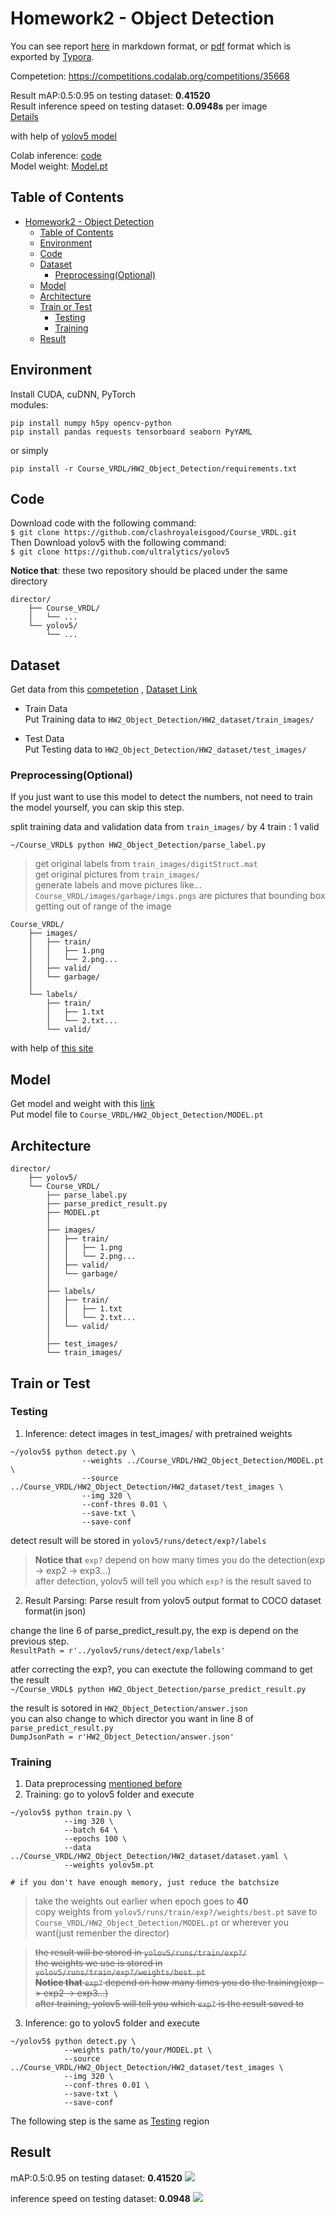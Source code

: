 # Homework2 - Object Detection

You can see report [here](report/report.md) in markdown format, or [pdf](report/VRDL_HW2_309553018_Report.pdf) format which is exported by [Typora](https://typora.io/).

Competetion: https://competitions.codalab.org/competitions/35668

Result mAP:0.5:0.95 on testing dataset: **0.41520**  
Result inference speed on testing dataset: **0.0948s** per image  
[Details](#result)

with help of [yolov5 model](https://github.com/ultralytics/yolov5)

Colab inference: [code](https://drive.google.com/file/d/1RQaeVJLyXpskW6_QK5nggbJp1K8tGBL5/view?usp=sharing)  
Model weight: [Model.pt](https://drive.google.com/file/d/1mqJ-FLRz-bnXSM4SvPR_blfZuwDD-qPA/view?usp=sharing)

## Table of Contents
- [Homework2 - Object Detection](#homework2---object-detection)
  - [Table of Contents](#table-of-contents)
  - [Environment](#environment)
  - [Code](#code)
  - [Dataset](#dataset)
    - [Preprocessing(Optional)](#preprocessingoptional)
  - [Model](#model)
  - [Architecture](#architecture)
  - [Train or Test](#train-or-test)
    - [Testing](#testing)
    - [Training](#training)
  - [Result](#result)

## Environment
Install CUDA, cuDNN, PyTorch  
modules:
```python=
pip install numpy h5py opencv-python
pip install pandas requests tensorboard seaborn PyYAML
```
or simply
```
pip install -r Course_VRDL/HW2_Object_Detection/requirements.txt
```
## Code
Download code with the following command:  
`$ git clone https://github.com/clashroyaleisgood/Course_VRDL.git`  
Then Download yolov5 with the following command:  
`$ git clone https://github.com/ultralytics/yolov5`

**Notice that**: these two repository should be placed under the same directory
```
director/
    ├── Course_VRDL/
    │   └── ...
    └── yolov5/
        └── ...
```

## Dataset
Get data from this [competetion](https://competitions.codalab.org/competitions/35888?secret_key=7e3231e6-358b-4f06-a528-0e3c8f9e328e)
, [Dataset Link](https://drive.google.com/drive/folders/1aRWnNvirWHXXXpPPfcWlHQuzGJdXagoc?usp=sharing)

- Train Data  
  Put Training data to `HW2_Object_Detection/HW2_dataset/train_images/`
  
- Test Data  
  Put Testing data to `HW2_Object_Detection/HW2_dataset/test_images/`

### Preprocessing(Optional)
If you just want to use this model to detect the numbers, not need to train the model yourself, you can skip this step.

split training data and validation data from `train_images/` by 4 train : 1 valid

`~/Course_VRDL$ python HW2_Object_Detection/parse_label.py`
> get original labels from `train_images/digitStruct.mat`  
> get original pictures from `train_images/`  
> generate labels and move pictures like...  
> `Course_VRDL/images/garbage/imgs.pngs` are pictures that bounding box getting out of range of the image
```
Course_VRDL/
    ├── images/
    │   ├── train/
    │   │   ├── 1.png
    │   │   └── 2.png...
    │   ├── valid/
    │   └── garbage/
    │
    └── labels/
        ├── train/
        │   ├── 1.txt
        │   └── 2.txt...
        └── valid/
```

with help of [this site](https://www.vitaarca.net/post/tech/access_svhn_data_in_python/)

## Model
Get model and weight with this [link](https://drive.google.com/file/d/1mqJ-FLRz-bnXSM4SvPR_blfZuwDD-qPA/view?usp=sharing)  
Put model file to `Course_VRDL/HW2_Object_Detection/MODEL.pt`

## Architecture
```
director/
    ├── yolov5/
    └── Course_VRDL/
        ├── parse_label.py
        ├── parse_predict_result.py
        ├── MODEL.pt
        │
        ├── images/
        │   ├── train/
        │   │   ├── 1.png
        │   │   └── 2.png...
        │   ├── valid/
        │   └── garbage/
        │
        ├── labels/
        │   ├── train/
        │   │   ├── 1.txt
        │   │   └── 2.txt...
        │   └── valid/
        │
        ├── test_images/
        └── train_images/
```

## Train or Test
### Testing
1. Inference: detect images in test_images/ with pretrained weights
```
~/yolov5$ python detect.py \
                --weights ../Course_VRDL/HW2_Object_Detection/MODEL.pt \
                --source ../Course_VRDL/HW2_Object_Detection/HW2_dataset/test_images \
                --img 320 \
                --conf-thres 0.01 \
                --save-txt \
                --save-conf
```
detect result will be stored in `yolov5/runs/detect/exp?/labels`
> **Notice that** `exp?` depend on how many times you do the detection(exp -> exp2 -> exp3...)  
> after detection, yolov5 will tell you which `exp?` is the result saved to

2. Result Parsing: Parse result from yolov5 output format to COCO dataset format(in json)

change the line 6 of parse_predict_result.py, the exp is depend on the previous step.  
`ResultPath = r'../yolov5/runs/detect/exp/labels'`

atfer correcting the exp?, you can exectute the following command to get the result  
`~/Course_VRDL$ python HW2_Object_Detection/parse_predict_result.py`

the result is sotored in `HW2_Object_Detection/answer.json`  
you can also change to which director you want in line 8 of `parse_predict_result.py`  
`DumpJsonPath = r'HW2_Object_Detection/answer.json'`

### Training
1. Data preprocessing [mentioned before](#preprocessingoptional)
2. Training: go to yolov5 folder and execute  
```
~/yolov5$ python train.py \
            --img 320 \
            --batch 64 \
            --epochs 100 \
            --data ../Course_VRDL/HW2_Object_Detection/HW2_dataset/dataset.yaml \
            --weights yolov5m.pt

# if you don't have enough memory, just reduce the batchsize
```
> take the weights out earlier when epoch goes to **40**  
> copy weights from `yolov5/runs/train/exp?/weights/best.pt`
> save to `Course_VRDL/HW2_Object_Detection/MODEL.pt` or wherever you want(just remenber the director)

> ~~the result will be stored in `yolov5/runs/train/exp?/`~~  
> ~~the weights we use is stored in `yolov5/runs/train/exp?/weights/best.pt`~~  
> ~~**Notice that** `exp?` depend on how many times you do the training(exp -> exp2 -> exp3...)~~  
> ~~after training, yolov5 will tell you which `exp?` is the result saved to~~

3. Inference: go to yolov5 folder and execute  
```
~/yolov5$ python detect.py \
            --weights path/to/your/MODEL.pt \
            --source ../Course_VRDL/HW2_Object_Detection/HW2_dataset/test_images \
            --img 320 \
            --conf-thres 0.01 \
            --save-txt \
            --save-conf
```
The following step is the same as [Testing](#testing) region

## Result
mAP:0.5:0.95 on testing dataset: **0.41520** 
![](report/mAP_score.png)

inference speed on testing dataset: **0.0948**
![](report/inference_speed.png)  
